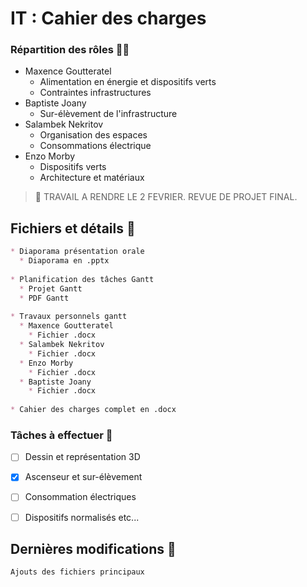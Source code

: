 # IT : Cahier des charges


### Répartition des rôles :family_man_boy:


* Maxence Goutteratel
  * Alimentation en énergie et dispositifs verts
  * Contraintes infrastructures
* Baptiste Joany
  * Sur-élèvement de l'infrastructure
* Salambek Nekritov
  * Organisation des espaces
  * Consommations électrique
* Enzo Morby
  * Dispositifs verts
  * Architecture et matériaux
  

> :calendar: TRAVAIL A RENDRE LE 2 FEVRIER. REVUE DE PROJET FINAL.


## Fichiers et détails :open_file_folder:

```md
* Diaporama présentation orale
  * Diaporama en .pptx
  
* Planification des tâches Gantt
  * Projet Gantt
  * PDF Gantt
  
* Travaux personnels gantt
  * Maxence Goutteratel
    * Fichier .docx
  * Salambek Nekritov
    * Fichier .docx
  * Enzo Morby
    * Fichier .docx
  * Baptiste Joany
    * Fichier .docx
    
* Cahier des charges complet en .docx
```

### Tâches à effectuer :pushpin:

- [ ] Dessin et représentation 3D
- [x] Ascenseur et sur-élèvement
- [ ] Consommation électriques
- [ ] Dispositifs normalisés etc...


## Dernières modifications :loudspeaker:

```
Ajouts des fichiers principaux
```
